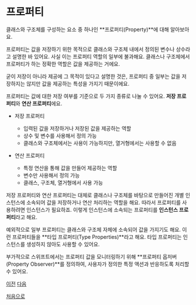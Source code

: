 # 프로퍼티

클래스와 구조체를 구성하는 요소 중 하나인 **프로퍼티(Property)**에 대해 알아보아요.

프로퍼티는 값을 저장하기 위한 목적으로 클래스와 구조체 내에서 정의된 변수나 상수라고 설명한 바 있어요. 사실 이는 프로퍼티 역할의 일부에 불과해요. 클래스나 구조체에서 프로퍼티가 하는 정확한 역할은 값을 제공하는 거에요.

굳이 저장이 아니라 제공에 그 목적이 있다고 설명한 것은, 프로퍼티 중 일부는 값을 저장하지는 않지만 값을 제공하는 특성을 가지기 때문이에요.

프로퍼티는 값에 대한 저장 여부를 기준으로 두 가지 종류로 나눌 수 있어요. **저장 프로퍼티**와 **연산 프로퍼티**에요.

- 저장 프로퍼티

  - 입력된 값을 저장하거나 저장된 값을 제공하는 역할
  - 상수 및 변수를 사용해서 정의 가능
  - 클래스와 구조체에서는 사용이 가능하지만, 열거형에서는 사용할 수 없음

- 연산 프로퍼티

  - 특정 연산을 통해 값을 만들어 제공하는 역할
  - 변수만 사용해서 정의 가능
  - 클래스, 구조체, 열거형에서 사용 가능

저장 프로퍼티와 연산 프로퍼티는 대체로 클래스나 구조체를 바탕으로 만들어진 개별 인스턴스에 소속되어 값을 저장하거나 연산 처리하는 역할을 해요. 따라서 프로퍼티를 사용하려면 인스턴스가 필요하죠. 이렇게 인스턴스에 소속되는 프로퍼티를 **인스턴스 프로퍼티**라고 해요.

예외적으로 일부 프로퍼티는 클래스와 구조체 자체에 소속되어 값을 가지기도 해요. 이런 프로퍼티들을 **타입 프로퍼티(Type Properties)**라고 해요. 타입 프로퍼티는 인스턴스를 생성하지 않아도 사용할 수 있어요.

부가적으로 스위프트에서는 프로퍼티 값을 모니터링하기 위해 **프로퍼티 옵저버(Property Observer)**를 정의하여, 사용자가 정의한 특정 액션과 반응하도록 처리할 수 있어요.

[이전](https://github.com/MojitoBar/iOS-DeepDive/blob/main/%EA%BC%BC%EA%BC%BC%ED%95%9C_%EC%9E%AC%EC%9D%80%EC%94%A8%EC%9D%98_Swift_%EB%AC%B8%EB%B2%95%ED%8E%B8/8.1.6.md)
[다음](https://github.com/MojitoBar/iOS-DeepDive/blob/main/%EA%BC%BC%EA%BC%BC%ED%95%9C_%EC%9E%AC%EC%9D%80%EC%94%A8%EC%9D%98_Swift_%EB%AC%B8%EB%B2%95%ED%8E%B8/8.2.1md)

[처음으로](https://github.com/MojitoBar/iOS-DeepDive/blob/main/%EA%BC%BC%EA%BC%BC%ED%95%9C_%EC%9E%AC%EC%9D%80%EC%94%A8%EC%9D%98_Swift_%EB%AC%B8%EB%B2%95%ED%8E%B8/README.md)
